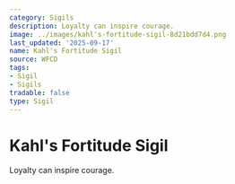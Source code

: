 ```yaml
---
category: Sigils
description: Loyalty can inspire courage.
image: ../images/kahl's-fortitude-sigil-8d21bdd7d4.png
last_updated: '2025-09-17'
name: Kahl's Fortitude Sigil
source: WFCD
tags:
- Sigil
- Sigils
tradable: false
type: Sigil
---
```


# Kahl's Fortitude Sigil

Loyalty can inspire courage.

